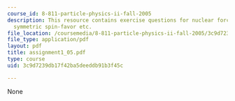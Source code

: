 ```yaml
---
course_id: 8-811-particle-physics-ii-fall-2005
description: This resource contains exercise questions for nuclear forces, eigen-states,
  symmetric spin-favor etc.
file_location: /coursemedia/8-811-particle-physics-ii-fall-2005/3c9d7239db17f42ba5deeddb91b3f45c_assignment1_05.pdf
file_type: application/pdf
layout: pdf
title: assignment1_05.pdf
type: course
uid: 3c9d7239db17f42ba5deeddb91b3f45c

---
```

None